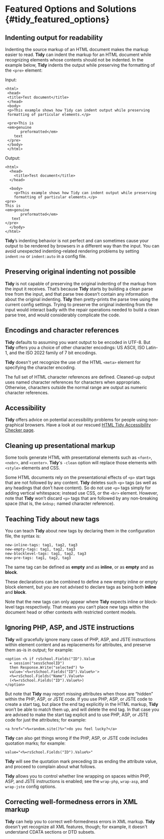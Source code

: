 # Featured Options and Solutions {#tidy_featured_options}

## Indenting output for readability

Indenting the source markup of an HTML document makes the markup easier
to read. **Tidy** can indent the markup for an HTML document while recognizing
elements whose contents should not be indented. In the example below, **Tidy**
indents the output while preserving the formatting of the `<pre>` element:

Input:

~~~
<html>
 <head>
 <title>Test document</title>
 </head>
 <body>
 <p>This example shows how Tidy can indent output while preserving
 formatting of particular elements.</p>

 <pre>This is
 <em>genuine
       preformatted</em>
    text
 </pre>
 </body>
 </html>
~~~

Output:

~~~
<html>
  <head>
    <title>Test document</title>
  </head>

  <body>
    <p>This example shows how Tidy can indent output while preserving
    formatting of particular elements.</p>
<pre>
This is
<em>genuine
       preformatted</em>
   text
</pre>
  </body>
</html>
~~~

**Tidy**’s indenting behavior is not perfect and can sometimes cause your
output to be rendered by browsers in a different way than the input.
You can avoid unexpected indenting-related rendering problems by setting
`indent:no` or `indent:auto` in a config file.


## Preserving original indenting not possible

**Tidy** is not capable of preserving the original indenting of the markup
from the input it receives. That’s because **Tidy** starts by building a clean
parse tree from the input, and that parse tree doesn’t contain any
information about the original indenting. **Tidy** then pretty-prints the parse
tree using the current config settings. Trying to preserve the original
indenting from the input would interact badly with the repair operations
needed to build a clean parse tree, and would considerably complicate the
code.


## Encodings and character references

**Tidy** defaults to assuming you want output to be encoded in UTF-8.
But **Tidy** offers you a choice of other character encodings: US ASCII, ISO
Latin-1, and the ISO 2022 family of 7 bit encodings.

**Tidy** doesn't yet recognize the use of the HTML `<meta>` element for
specifying the character encoding.

The full set of HTML character references are defined. Cleaned-up output
uses named character references for characters when appropriate. Otherwise,
characters outside the normal range are output as numeric character
references.


## Accessibility

**Tidy** offers advice on potential accessibility problems for people using
non-graphical browsers. Have a look at our rescued [HTML Tidy Accessibility
Checker page][1].


## Cleaning up presentational markup

Some tools generate HTML with presentational elements such as `<font>`,
`<nobr>`, and `<center>`. **Tidy**'s `‑clean` option will replace those elements
with `<style>` elements and CSS.

Some HTML documents rely on the presentational effects of `<p>` start
tags that are not followed by any content. **Tidy** deletes such `<p>` tags
(as well as any headings that don’t have content). So do not use `<p>`
tags simply for adding vertical whitespace; instead use CSS, or the
`<br>` element. However, note that **Tidy** won’t discard `<p>` tags that
are followed by any non-breaking space (that is, the `&nbsp;` named
character reference).


## Teaching Tidy about new tags

You can teach **Tidy** about new tags by declaring them in the
configuration file, the syntax is:

~~~
new-inline-tags: tag1, tag2, tag3
new-empty-tags: tag1, tag2, tag3
new-blocklevel-tags: tag1, tag2, tag3
new-pre-tags: tag1, tag2, tag3
~~~

The same tag can be defined as **empty** and as **inline**, or as **empty**
and as **block**.

These declarations can be combined to define a new empty
inline or empty block element, but you are not advised to declare
tags as being both **inline** and **block**.

Note that the new tags can only appear where **Tidy** expects inline
or block-level tags respectively. That means you can’t place
new tags within the document head or other contexts with restricted
content models.


## Ignoring PHP, ASP, and JSTE instructions

**Tidy** will gracefully ignore many cases of PHP, ASP, and JSTE
instructions within element content and as replacements for attributes,
and preserve them as-is in output; for example:

~~~
<option <% if rsSchool.Fields("ID").Value
  = session("sessSchoolID")
  then Response.Write("selected") %>
  value='<%=rsSchool.Fields("ID").Value%>'>
  <%=rsSchool.Fields("Name").Value%>
  (<%=rsSchool.Fields("ID").Value%>)
</option>
~~~

But note that **Tidy** may report missing attributes when those are “hidden”
within the PHP, ASP, or JSTE code. If you use PHP, ASP, or JSTE code to
create a start tag, but place the end tag explicitly in the HTML markup,
**Tidy** won’t be able to match them up, and will delete the end tag.  In that
case you are advised to make the start tag explicit and to use PHP, ASP, or
JSTE code for just the attributes; for example:

 `<a href="<%=random.site()%>">do you feel lucky?</a>`

**Tidy** can also get things wrong if the PHP, ASP, or JSTE code includes
quotation marks; for example:

`value="<%=rsSchool.Fields("ID").Value%>"`

**Tidy** will see the quotation mark preceding `ID` as ending the
attribute value, and proceed to complain about what follows.

**Tidy** allows you to control whether line wrapping on spaces within PHP, ASP,
and JSTE instructions is enabled; see the `wrap-php`, `wrap-asp`,
and `wrap-jste` config options.


## Correcting well-formedness errors in XML markup

**Tidy** can help you to correct well-formedness errors in XML markup. **Tidy**
doesn't yet recognize all XML features, though; for example, it doesn't
understand CDATA sections or DTD subsets.


 [1]: http://www.html-tidy.org/accessibility/
